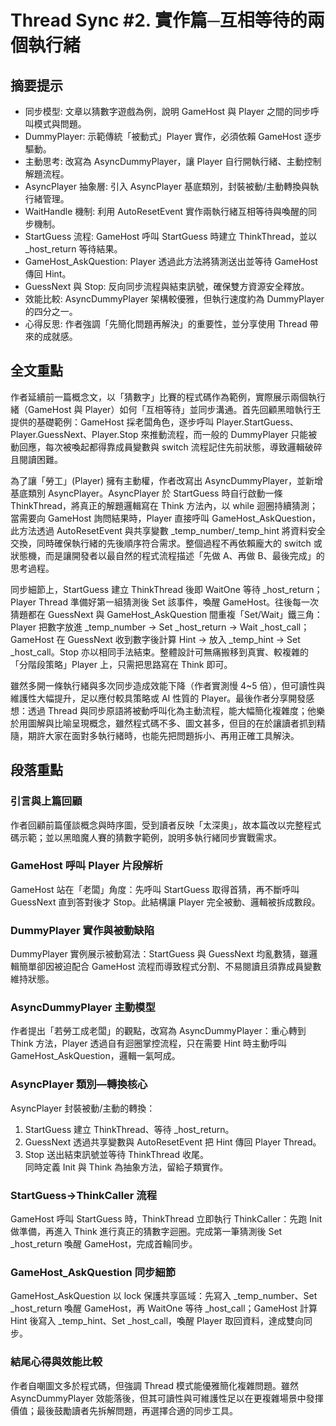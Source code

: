 # Thread Sync #2. 實作篇─互相等待的兩個執行緒

## 摘要提示
- 同步模型: 文章以猜數字遊戲為例，說明 GameHost 與 Player 之間的同步呼叫模式與問題。  
- DummyPlayer: 示範傳統「被動式」Player 實作，必須依賴 GameHost 逐步驅動。  
- 主動思考: 改寫為 AsyncDummyPlayer，讓 Player 自行開執行緒、主動控制解題流程。  
- AsyncPlayer 抽象層: 引入 AsyncPlayer 基底類別，封裝被動/主動轉換與執行緒管理。  
- WaitHandle 機制: 利用 AutoResetEvent 實作兩執行緒互相等待與喚醒的同步機制。  
- StartGuess 流程: GameHost 呼叫 StartGuess 時建立 ThinkThread，並以 _host_return 等待結果。  
- GameHost_AskQuestion: Player 透過此方法將猜測送出並等待 GameHost 傳回 Hint。  
- GuessNext 與 Stop: 反向同步流程與結束訊號，確保雙方資源安全釋放。  
- 效能比較: AsyncDummyPlayer 架構較優雅，但執行速度約為 DummyPlayer 的四分之一。  
- 心得反思: 作者強調「先簡化問題再解決」的重要性，並分享使用 Thread 帶來的成就感。  

## 全文重點
作者延續前一篇概念文，以「猜數字」比賽的程式碼作為範例，實際展示兩個執行緒（GameHost 與 Player）如何「互相等待」並同步溝通。首先回顧黑暗執行王提供的基礎範例：GameHost 採老闆角色，逐步呼叫 Player.StartGuess、Player.GuessNext、Player.Stop 來推動流程，而一般的 DummyPlayer 只能被動回應，每次被喚起都得靠成員變數與 switch 流程記住先前狀態，導致邏輯破碎且閱讀困難。

為了讓「勞工」(Player) 擁有主動權，作者改寫出 AsyncDummyPlayer，並新增基底類別 AsyncPlayer。AsyncPlayer 於 StartGuess 時自行啟動一條 ThinkThread，將真正的解題邏輯寫在 Think 方法內，以 while 迴圈持續猜測；當需要向 GameHost 詢問結果時，Player 直接呼叫 GameHost_AskQuestion，此方法透過 AutoResetEvent 與共享變數 _temp_number/_temp_hint 將資料安全交換，同時確保執行緒的先後順序符合需求。整個過程不再依賴龐大的 switch 或狀態機，而是讓開發者以最自然的程式流程描述「先做 A、再做 B、最後完成」的思考過程。

同步細節上，StartGuess 建立 ThinkThread 後即 WaitOne 等待 _host_return；Player Thread 準備好第一組猜測後 Set 該事件，喚醒 GameHost。往後每一次猜題都在 GuessNext 與 GameHost_AskQuestion 間重複「Set/Wait」鐵三角：Player 把數字放進 _temp_number → Set _host_return → Wait _host_call；GameHost 在 GuessNext 收到數字後計算 Hint → 放入 _temp_hint → Set _host_call。Stop 亦以相同手法結束。整體設計可無痛搬移到真實、較複雜的「分階段策略」Player 上，只需把思路寫在 Think 即可。

雖然多開一條執行緒與多次同步造成效能下降（作者實測慢 4~5 倍），但可讀性與維護性大幅提升，足以應付較具策略或 AI 性質的 Player。最後作者分享開發感想：透過 Thread 與同步原語將被動呼叫化為主動流程，能大幅簡化複雜度；他樂於用圖解與比喻呈現概念，雖然程式碼不多、圖文甚多，但目的在於讓讀者抓到精隨，期許大家在面對多執行緒時，也能先把問題拆小、再用正確工具解決。

## 段落重點
### 引言與上篇回顧  
作者回顧前篇僅談概念與時序圖，受到讀者反映「太深奧」，故本篇改以完整程式碼示範；並以黑暗魔人賽的猜數字範例，說明多執行緒同步實戰需求。

### GameHost 呼叫 Player 片段解析  
GameHost 站在「老闆」角度：先呼叫 StartGuess 取得首猜，再不斷呼叫 GuessNext 直到答對後才 Stop。此結構讓 Player 完全被動、邏輯被拆成數段。

### DummyPlayer 實作與被動缺陷  
DummyPlayer 實例展示被動寫法：StartGuess 與 GuessNext 均亂數猜，雖邏輯簡單卻因被迫配合 GameHost 流程而導致程式分割、不易閱讀且須靠成員變數維持狀態。

### AsyncDummyPlayer 主動模型  
作者提出「若勞工成老闆」的觀點，改寫為 AsyncDummyPlayer：重心轉到 Think 方法，Player 透過自有迴圈掌控流程，只在需要 Hint 時主動呼叫 GameHost_AskQuestion，邏輯一氣呵成。

### AsyncPlayer 類別—轉換核心  
AsyncPlayer 封裝被動/主動的轉換：  
1. StartGuess 建立 ThinkThread、等待 _host_return。  
2. GuessNext 透過共享變數與 AutoResetEvent 把 Hint 傳回 Player Thread。  
3. Stop 送出結束訊號並等待 ThinkThread 收尾。  
同時定義 Init 與 Think 為抽象方法，留給子類實作。

### StartGuess→ThinkCaller 流程  
GameHost 呼叫 StartGuess 時，ThinkThread 立即執行 ThinkCaller：先跑 Init 做準備，再進入 Think 進行真正的猜數字迴圈。完成第一筆猜測後 Set _host_return 喚醒 GameHost，完成首輪同步。

### GameHost_AskQuestion 同步細節  
GameHost_AskQuestion 以 lock 保護共享區域：先寫入 _temp_number、Set _host_return 喚醒 GameHost，再 WaitOne 等待 _host_call；GameHost 計算 Hint 後寫入 _temp_hint、Set _host_call，喚醒 Player 取回資料，達成雙向同步。

### 結尾心得與效能比較  
作者自嘲圖文多於程式碼，但強調 Thread 模式能優雅簡化複雜問題。雖然 AsyncDummyPlayer 效能落後，但其可讀性與可維護性足以在更複雜場景中發揮價值；最後鼓勵讀者先拆解問題，再選擇合適的同步工具。